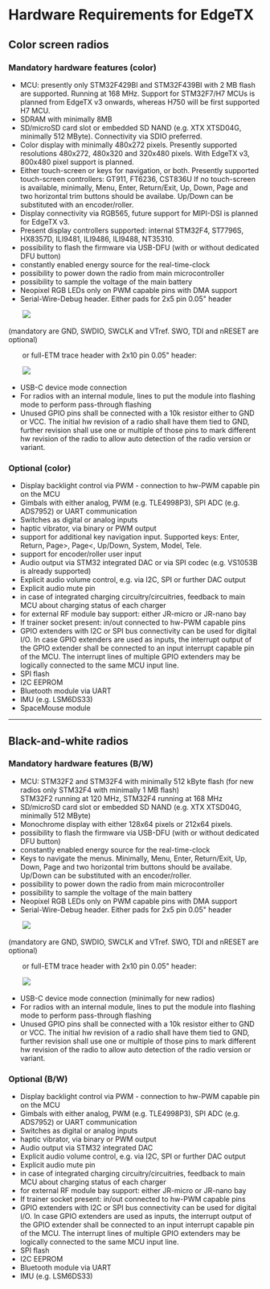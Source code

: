 # Hardware Requirements for EdgeTX

## Color screen radios

### Mandatory hardware features (color)
* MCU: presently only STM32F429BI and STM32F439BI with 2 MB flash are supported. Running at 168 MHz.
  Support for STM32F7/H7 MCUs is planned from EdgeTX v3 onwards, whereas H750 will be first supported H7 MCU.
* SDRAM with minimally 8MB
* SD/microSD card slot or embedded SD NAND (e.g. XTX XTSD04G, minimally 512 MByte). Connectivity via SDIO preferred.
* Color display with minimally 480x272 pixels. Presently supported resolutions 480x272, 480x320 and 320x480 pixels.
  With EdgeTX v3, 800x480 pixel support is planned.
* Either touch-screen or keys for navigation, or both.
  Presently supported touch-screen controllers: GT911, FT6236, CST836U
  If no touch-screen is available, minimally, Menu, Enter, Return/Exit, Up, Down, Page and two horizontal trim buttons should be availabe. Up/Down can be substituted with an encoder/roller.
* Display connectivity via RGB565, future support for MIPI-DSI is planned for EdgeTX v3.
* Present display controllers supported: internal STM32F4, ST7796S, HX8357D, ILI9481, ILI9486, ILI9488, NT35310.
* possibility to flash the firmware via USB-DFU (with or without dedicated DFU button)
* constantly enabled energy source for the real-time-clock
* possibility to power down the radio from main microcontroller
* possibility to sample the voltage of the main battery
* Neopixel RGB LEDs only on PWM capable pins with DMA support
* Serial-Wire-Debug header. Either pads for 2x5 pin 0.05" header

&nbsp;&nbsp;&nbsp;&nbsp;&nbsp;&nbsp; <img src="https://c.a.segger.com/fileadmin/images/products/J-Link/Accessory/Adapters/J-Link_9-pin_Cortex-M_Adapter.png">

(mandatory are GND, SWDIO, SWCLK and VTref. SWO, TDI and nRESET are optional)

&nbsp;&nbsp;&nbsp;&nbsp;&nbsp;&nbsp; or full-ETM trace header with 2x10 pin 0.05" header:

&nbsp;&nbsp;&nbsp;&nbsp;&nbsp;&nbsp; <img src="https://c.a.segger.com/fileadmin/images/products/J-Trace/jtrace-pinout.png">

* USB-C device mode connection
* For radios with an internal module, lines to put the module into flashing mode to perform pass-through flashing
* Unused GPIO pins shall be connected with a 10k resistor either to GND or VCC. The initial hw revision of a radio shall have them tied to GND, further revision shall use one or multiple of those pins to mark different hw revision of the radio to allow auto detection of the radio version or variant.

### Optional (color)
* Display backlight control via PWM - connection to hw-PWM capable pin on the MCU
* Gimbals with either analog, PWM (e.g. TLE4998P3), SPI ADC (e.g. ADS7952) or UART communication
* Switches as digital or analog inputs
* haptic vibrator, via binary or PWM output
* support for additional key navigation input. Supported keys: Enter, Return, Page>, Page<, Up/Down, System, Model, Tele.
* support for encoder/roller user input
* Audio output via STM32 integrated DAC or via SPI codec (e.g. VS1053B is already supported)
* Explicit audio volume control, e.g. via I2C, SPI or further DAC output
* Explicit audio mute pin
* in case of integrated charging circuitry/circuitries, feedback to main MCU about charging status of each charger
* for external RF module bay support: either JR-micro or JR-nano bay
* If trainer socket present: in/out connected to hw-PWM capable pins
* GPIO extenders with I2C or SPI bus connectivity can be used for digital I/O. In case GPIO extenders are used as inputs, the interrupt output of the GPIO extender shall be connected to an input interrupt capable pin of the MCU. The interrupt lines of multiple GPIO extenders may be logically connected to the same MCU input line.
* SPI flash
* I2C EEPROM
* Bluetooth module via UART
* IMU (e.g. LSM6DS33)
* SpaceMouse module

---

## Black-and-white radios

### Mandatory hardware features (B/W)
* MCU: STM32F2 and STM32F4 with minimally 512 kByte flash (for new radios only STM32F4 with minimally 1 MB flash)
  <br/> STM32F2 running at 120 MHz, STM32F4 running at 168 MHz
* SD/microSD card slot or embedded SD NAND (e.g. XTX XTSD04G, minimally 512 MByte)
* Monochrome display with either 128x64 pixels or 212x64 pixels.
* possibility to flash the firmware via USB-DFU (with or without dedicated DFU button)
* constantly enabled energy source for the real-time-clock
* Keys to navigate the menus. Minimally, Menu, Enter, Return/Exit, Up, Down, Page and two horizontal trim buttons should be availabe. Up/Down can be substituted with an encoder/roller.
* possibility to power down the radio from main microcontroller
* possibility to sample the voltage of the main battery
* Neopixel RGB LEDs only on PWM capable pins with DMA support
* Serial-Wire-Debug header. Either pads for 2x5 pin 0.05" header

&nbsp;&nbsp;&nbsp;&nbsp;&nbsp;&nbsp; <img src="https://c.a.segger.com/fileadmin/images/products/J-Link/Accessory/Adapters/J-Link_9-pin_Cortex-M_Adapter.png">

(mandatory are GND, SWDIO, SWCLK and VTref. SWO, TDI and nRESET are optional)

&nbsp;&nbsp;&nbsp;&nbsp;&nbsp;&nbsp; or full-ETM trace header with 2x10 pin 0.05" header:

&nbsp;&nbsp;&nbsp;&nbsp;&nbsp;&nbsp; <img src="https://c.a.segger.com/fileadmin/images/products/J-Trace/jtrace-pinout.png">

* USB-C device mode connection (minimally for new radios)
* For radios with an internal module, lines to put the module into flashing mode to perform pass-through flashing
* Unused GPIO pins shall be connected with a 10k resistor either to GND or VCC. The initial hw revision of a radio shall have them tied to GND, further revision shall use one or multiple of those pins to mark different hw revision of the radio to allow auto detection of the radio version or variant.

### Optional (B/W)
* Display backlight control via PWM - connection to hw-PWM capable pin on the MCU
* Gimbals with either analog, PWM (e.g. TLE4998P3), SPI ADC (e.g. ADS7952) or UART communication
* Switches as digital or analog inputs
* haptic vibrator, via binary or PWM output
* Audio output via STM32 integrated DAC
* Explicit audio volume control, e.g. via I2C, SPI or further DAC output
* Explicit audio mute pin
* in case of integrated charging circuitry/circuitries, feedback to main MCU about charging status of each charger
* for external RF module bay support: either JR-micro or JR-nano bay
* If trainer socket present: in/out connected to hw-PWM capable pins
* GPIO extenders with I2C or SPI bus connectivity can be used for digital I/O. In case GPIO extenders are used as inputs, the interrupt output of the GPIO extender shall be connected to an input interrupt capable pin of the MCU. The interrupt lines of multiple GPIO extenders may be logically connected to the same MCU input line.
* SPI flash
* I2C EEPROM
* Bluetooth module via UART
* IMU (e.g. LSM6DS33)
